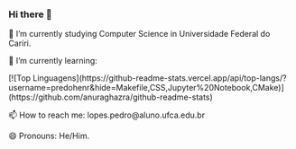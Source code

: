 ### Hi there 👋

<p> 🔭 I’m currently studying Computer Science in Universidade Federal do Cariri. </p>
<p> 🌱 I’m currently learning: </p>
[![Top Linguagens](https://github-readme-stats.vercel.app/api/top-langs/?username=predohenr&hide=Makefile,CSS,Jupyter%20Notebook,CMake)](https://github.com/anuraghazra/github-readme-stats)
<p> 📫 How to reach me: lopes.pedro@aluno.ufca.edu.br </p>
<p> 😄 Pronouns: He/Him. </p>

